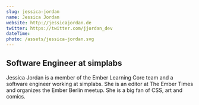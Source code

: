 ```yaml
---
slug: jessica-jordan
name: Jessica Jordan
website: http://jessicajordan.de
twitter: https://twitter.com/jjordan_dev
dateTime:
photo: /assets/jessica-jordan.svg
---
```


## Software Engineer at simplabs

Jessica Jordan is a member of the Ember Learning Core team and a software engineer working at simplabs. She is an editor at The Ember Times and organizes the Ember Berlin meetup. She is a big fan of CSS, art and comics.
